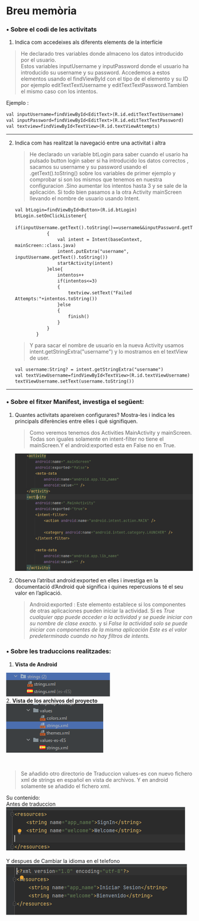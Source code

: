 #  Breu memòria
### • Sobre el codi de les activitats
1.  Indica com accedeixes als diferents elements de la interfície

<!-- >Lo primero que he hecho he entrado en la clase MainActivity he declarado tres variables constantes. Username, password y los intentos. -->
>He declarado tres variables donde almaceno los datos introducido por el usuario.<br>
Estos variables inputUsername y inputPassword donde el usuario ha introducido su username y su password.
Accedemos a estos elementos usando el findViewById con el tipo de el elemento y su ID por ejemplo editTextTextUsername y editTextTextPassword.Tambien el mismo caso con los intentos.

Ejemplo :
```
val inputUsername=findViewById<EditText>(R.id.editTextTextUsername)
val inputPassword=findViewById<EditText>(R.id.editTextTextPassword)
val textview=findViewById<TextView>(R.id.textViewAttempts)
```
---
2. Indica com has realitzat la navegació entre una activitat i altra

    >He declarado un variable btLogin para saber cuando el usario ha pulsado button login saber si ha introducido los datos correctos , sacamos su username y su password usando el .getText().toString() sobre los variables de primer ejemplo y comprobar si son los mismos que tenemos en nuestra configuracion .Sino aumentar los intentos hasta 3 y se sale de la aplicación. Si todo bien pasamos a la otra Activity mainScreen llevando el nombre de usuario usando Intent.

    ```
    val btLogin=findViewById<Button>(R.id.btLogin)
    btLogin.setOnClickListener{
                if(inputUsername.getText().toString()==username&&inputPassword.getText().toString()==password)
                {
                    val intent = Intent(baseContext, mainScreen::class.java)
                    intent.putExtra("username", inputUsername.getText().toString())
                    startActivity(intent)
                }else{
                    intentos++
                    if(intentos<=3)
                    {
                        textview.setText("Failed Attempts:"+intentos.toString())
                    }else
                    {
                        finish()
                    }
                }
            }
    ```
    >Y para sacar el nombre de usuario en la nueva Activity usamos intent.getStringExtra("username") y lo mostramos en el textView de user.
    ```
    val username:String? = intent.getStringExtra("username")
    val textViewUsername=findViewById<TextView>(R.id.textViewUsername)
    textViewUsername.setText(username.toString())
    ```
---
### •  Sobre el fitxer Manifest, investiga el següent:
1. Quantes activitats apareixen configurares? Mostra-les i indica les principals diferències
entre elles i què signifiquen.

    >Como veremos tenemos dos Activities MainActivity y mainScreen. Todas son iguales solamente en intent-filter no tiene el mainScreen.Y el android:exported esta en False no en True.

    ![](img/manifest.PNG)

2.  Observa l’atribut android:exported en elles i investiga en la documentació d’Android
què significa i quines repercusions té el seu valor en l’aplicació.

    >Android:exported  : Este elemento establece si los componentes de otras aplicaciones pueden iniciar la actividad. Si es *True cualquier app puede acceder a la actividad y se puede iniciar con su nombre de clase exacto.*  y si *False la actividad solo se puede iniciar con componentes de la misma aplicación Este es el valor predeterminado cuando no hay filtros de intents.* 


### •  Sobre les traduccions realitzades:

1. __Vista de Android__

![](img/androidString.PNG)
<br>
2. __Vista de los archivos del proyecto__
![](img/proyectoString.PNG)

<br>

>Se añadido otro directorio de Traduccion values-es con nuevo fichero xml de strings en español en vista de archivos. Y en android solamente se añadido el fichero xml.
    
Su contenido:<br>
Antes de traduccion
![](img/StringEng.PNG)<br>
<br>
Y despues de Cambiar la idioma en el telefono <br>
![](img/stringEs.PNG)
    



